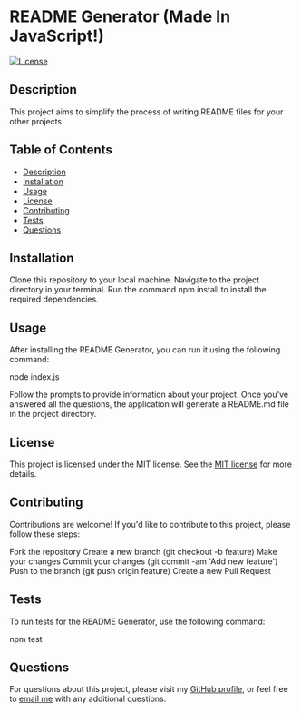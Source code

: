 # README Generator (Made In JavaScript!)

[![License](https://img.shields.io/badge/License-MIT-blue.svg)](https://opensource.org/licenses/MIT)

## Description

This project aims to simplify the process of writing README files for your other projects

## Table of Contents

- [Description](#description)
- [Installation](#installation)
- [Usage](#usage)
- [License](#license)
- [Contributing](#contributing)
- [Tests](#tests)
- [Questions](#questions)

## Installation

Clone this repository to your local machine.
Navigate to the project directory in your terminal.
Run the command npm install to install the required dependencies.

## Usage

After installing the README Generator, you can run it using the following command:

node index.js

Follow the prompts to provide information about your project. Once you've answered all the questions, the application will generate a README.md file in the project directory.

## License

This project is licensed under the MIT license. See the [MIT license]([License](https://opensource.org/licenses/MIT)) for more details.


## Contributing

Contributions are welcome! If you'd like to contribute to this project, please follow these steps:

Fork the repository
Create a new branch (git checkout -b feature)
Make your changes
Commit your changes (git commit -am 'Add new feature')
Push to the branch (git push origin feature)
Create a new Pull Request

## Tests

To run tests for the README Generator, use the following command:

npm test

## Questions

For questions about this project, please visit my [GitHub profile](https://github.com/Darkvanilla22), or feel free to [email me](mailto:finian97@gmail.com) with any additional questions.

